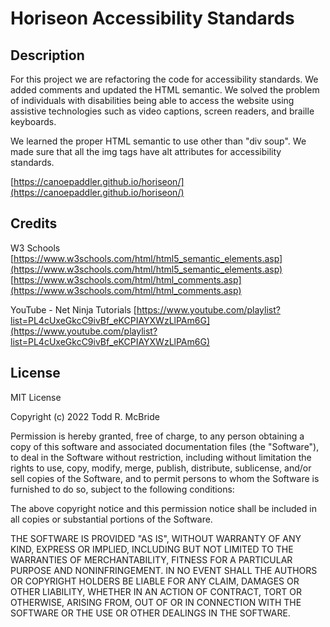 # Horiseon Accessibility Standards

## Description

For this project we are refactoring the code for accessibility standards. We added comments and updated the HTML semantic. We solved the problem of individuals with disabilities being able to access the website using assistive technologies such as video captions, screen readers, and braille keyboards. 

We learned the proper HTML semantic to use other than "div soup". We made sure that all the img tags have alt attributes for accessibility standards. 

[https://canoepaddler.github.io/horiseon/](https://canoepaddler.github.io/horiseon/)

## Credits

W3 Schools
[https://www.w3schools.com/html/html5_semantic_elements.asp](https://www.w3schools.com/html/html5_semantic_elements.asp)
[https://www.w3schools.com/html/html_comments.asp](https://www.w3schools.com/html/html_comments.asp)

YouTube - Net Ninja Tutorials
[https://www.youtube.com/playlist?list=PL4cUxeGkcC9ivBf_eKCPIAYXWzLlPAm6G](https://www.youtube.com/playlist?list=PL4cUxeGkcC9ivBf_eKCPIAYXWzLlPAm6G)

## License

MIT License

Copyright (c) 2022 Todd R. McBride

Permission is hereby granted, free of charge, to any person obtaining a copy
of this software and associated documentation files (the "Software"), to deal
in the Software without restriction, including without limitation the rights
to use, copy, modify, merge, publish, distribute, sublicense, and/or sell
copies of the Software, and to permit persons to whom the Software is
furnished to do so, subject to the following conditions:

The above copyright notice and this permission notice shall be included in all
copies or substantial portions of the Software.

THE SOFTWARE IS PROVIDED "AS IS", WITHOUT WARRANTY OF ANY KIND, EXPRESS OR
IMPLIED, INCLUDING BUT NOT LIMITED TO THE WARRANTIES OF MERCHANTABILITY,
FITNESS FOR A PARTICULAR PURPOSE AND NONINFRINGEMENT. IN NO EVENT SHALL THE
AUTHORS OR COPYRIGHT HOLDERS BE LIABLE FOR ANY CLAIM, DAMAGES OR OTHER
LIABILITY, WHETHER IN AN ACTION OF CONTRACT, TORT OR OTHERWISE, ARISING FROM,
OUT OF OR IN CONNECTION WITH THE SOFTWARE OR THE USE OR OTHER DEALINGS IN THE
SOFTWARE.
